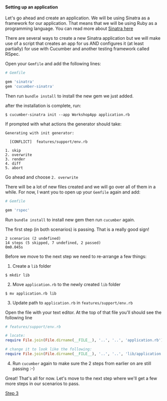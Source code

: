#### Setting up an application

Let's go ahead and create an application. We will be using Sinatra as a framework for our application. That means that we will be using Ruby as a
programming language. You can read more about [Sinatra here](http://www.sinatrarb.com/)

There are several ways to create a new Sinatra application but we will make use of a
script that creates an app for us AND configures it (at least partially) for use with Cucumber and another testing framework called RSpec.

Open your `Gemfile` and add the following lines:

```ruby
# Gemfile

gem 'sinatra'
gem 'cucumber-sinatra'
```

Then run `bundle install` to install the new gem we just added.

after the installation is complete, run:

```shell
$ cucumber-sinatra init --app WorkshopApp application.rb
```

If prompted with what actions the generator should take:

```shell
Generating with init generator:

  [CONFLICT]  features/support/env.rb

1. skip
2. overwrite
3. render
4. diff
5. abort
```

Go ahead and choose `2. overwrite`

There will be a lot of new files created and we will go over all of them in a while. For now, I want you to open up your `Gemfile` again and add:

```ruby
# Gemfile

gem 'rspec'
```

Run `bundle install` to install new gem then run `cucumber` again.

The first step (in both scenarios) is passing. That is a really good sign!

```shell
2 scenarios (2 undefined)
14 steps (5 skipped, 7 undefined, 2 passed)
0m0.045s
```

Before we move to the next step we need to re-arrange a few things:

1. Create a `lib` folder
  ```shell
  $ mkdir lib
  ```

2. Move `application.rb` to the newly created `lib` folder
  ```shell
  $ mv application.rb lib
  ```

3. Update path to `application.rb` in `features/support/env.rb`

  Open the file with your text editor. At the top of that file you'll should see the following line

  ```ruby
  # features/support/env.rb

  # locate:
  require File.join(File.dirname(__FILE__), '..', '..', 'application.rb')

  # change it to look like the following:
  require File.join(File.dirname(__FILE__), '..', '..', 'lib/application.rb')
  ```

4. Run `cucumber` again to make sure the 2 steps from earlier on are still passing :-)


Great! That's all for now. Let's move to the next step where we'll get a few more steps in our scenarios to pass.

[Step 3](step3.md)
